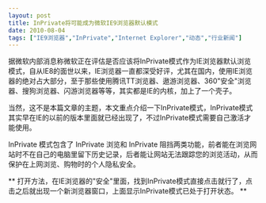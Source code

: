 ```yaml
---
layout: post
title: InPrivate将可能成为微软IE9浏览器默认模式		
date: 2010-08-04
tags: ["IE9浏览器","InPrivate","Internet Explorer","动态","行业新闻"]
---
```


据微软内部消息称微软正在评估是否应该将InPrivate模式作为IE浏览器默认浏览模式，自从IE8的面世以来，IE浏览器一直都深受好评，尤其在国内，使用IE浏览器的绝对占大部分，至于那些使用腾讯TT浏览器、遨游浏览器、360"安全"浏览器、搜狗浏览器、闪游浏览器等等，其实都是IE的内核，加上了一个壳子。

当然，这不是本篇文章的主题，本文重点介绍一下InPrivate模式，InPrivate模式其实早在IE的以前的版本里面就已经出现了，不过InPrivate模式需要自己激活才能使用。

InPrivate 模式包含了 InPrivate 浏览和 InPrivate 阻挡两类功能，前者能在浏览网站时不在自己的电脑里留下历史记录，后者能让网站无法跟踪您的浏览活动，从而保护在上网浏览、购物时的个人隐私安全。

** 打开方法，在IE浏览器的"安全"里面，找到InPrivate模式直接点击就行了，点击之后就出现一个新浏览器窗口，上面显示InPrivate模式已处于打开状态。 **		
